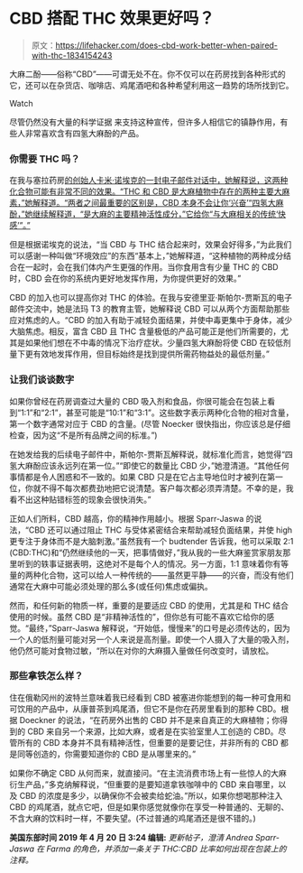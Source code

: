 # CBD 搭配 THC 效果更好吗？

> 原文：<https://lifehacker.com/does-cbd-work-better-when-paired-with-thc-1834154243>

大麻二酚——俗称“CBD”——可谓无处不在。你不仅可以在药房找到各种形式的它，还可以在杂货店、咖啡店、鸡尾酒吧和各种希望利用这一趋势的场所找到它。

Watch

尽管仍然没有大量的科学证据 来支持这种宣传，但许多人相信它的镇静作用，有些人非常喜欢含有四氢大麻酚的产品。

### 你需要 THC 吗？

在我与塞拉药房[的创始人卡米·诺埃克的一封电子邮件对话中，她解释说，这两种化合物可能有非常不同的效果。“THC 和 CBD 是大麻植物中存在的两种主要大麻素，”她解释道。“两者之间最重要的区别是，CBD 本身不会让你‘兴奋’“四氢大麻酚，”她继续解释道，“是大麻的主要精神活性成分，”它给你“与大麻相关的传统‘快感’”。”](https://shopserra.com) 

但是根据诺埃克的说法，“当 CBD 与 THC 结合起来时，效果会好得多，”为此我们可以感谢一种叫做“环境效应”的东西“基本上，”她解释道，“这种植物的两种成分结合在一起时，会在我们体内产生更强的作用。当你食用含有少量 THC 的 CBD 时，CBD 会在你的系统内更好地发挥作用，为你提供更好的效果。”

CBD 的加入也可以提高你对 THC 的体验。在我与安德里亚·斯帕尔-贾斯瓦的电子邮件交流中，她是法玛 T3 的教育主管，她解释说 CBD 可以从两个方面帮助那些应对焦虑的人。“CBD 的加入有助于减轻负面结果，并使中毒更集中于身体，减少大脑焦虑。相反，富含 CBD 且 THC 含量极低的产品可能正是他们所需要的，尤其是如果他们想在不中毒的情况下治疗症状。少量四氢大麻酚将使 CBD 在较低剂量下更有效地发挥作用，但目标始终是找到提供所需药物益处的最低剂量。”

### 让我们谈谈数字

如果你曾经在药房调查过大量的 CBD 吸入剂和食品，你很可能会在包装上看到“1:1”和“2:1”，甚至可能是“10:1”和“3:1”。这些数字表示两种化合物的相对含量，第一个数字通常对应于 CBD 的含量。(尽管 Noecker 很快指出，你应该总是仔细检查，因为这“不是所有品牌之间的标准。”)

在她发给我的后续电子邮件中，斯帕尔-贾斯瓦解释说，就标准化而言，她觉得“四氢大麻酚应该永远列在第一位。”“即使它的数量比 CBD 少，”她澄清道。“其他任何事情都是令人困惑和不一致的。如果 CBD 只是在它占主导地位时才被列在第一位，你就不得不每次都费劲地把它说清楚。客户每次都必须弄清楚。不幸的是，我看不出这种贴错标签的现象会很快消失。”

正如人们所料，CBD 越高，你的精神作用越小。根据 Sparr-Jaswa 的说法，“CBD 还可以通过阻止 THC 与受体紧密结合来帮助减轻负面结果，并使 high 更专注于身体而不是大脑刺激。”虽然我有一个 budtender 告诉我，他可以采取 2:1 (CBD:THC)和“仍然继续他的一天，把事情做好，”我从我的一些大麻鉴赏家朋友那里听到的轶事证据表明，这绝对不是每个人的情况。另一方面，1:1 意味着你有等量的两种化合物，这可以给人一种传统的——虽然更平静——的兴奋，而没有他们通常在大麻中可能必须处理的那么多(或任何)焦虑或偏执。

然而，和任何新的物质一样，重要的是要适应 CBD 的使用，尤其是和 THC 结合使用的时候。虽然 CBD 是“非精神活性的”，但你总有可能不喜欢它给你的感觉。“最终，”Sparr-Jaswa 解释说，“开始低，慢慢来”的口号是必须传达的，因为一个人的低剂量可能对另一个人来说是高剂量。即使一个人摄入了大量的吸入剂，他仍然可能对食物过敏，“所以在对你的大麻摄入量做任何改变时，请放松。

### 那些拿铁怎么样？

住在俄勒冈州的波特兰意味着我已经看到 CBD 被塞进你能想到的每一种可食用和可饮用的产品中，从康普茶到鸡尾酒，但它不是你在药房里看到的那种 CBD。根据 Doeckner 的说法，“在药房外出售的 CBD 并不是来自真正的大麻植物；你得到的 CBD 来自另一个来源，比如大麻，或者是在实验室里人工创造的 CBD。尽管所有的 CBD 本身并不具有精神活性，但重要的是要记住，并非所有的 CBD 都是同等创造的，你需要知道你的 CBD 是从哪里来的。”

如果你不确定 CBD 从何而来，就直接问。“在主流消费市场上有一些惊人的大麻衍生产品，”多克纳解释说，“但重要的是要知道拿铁咖啡中的 CBD 来自哪里，以及 CBD 的浓度是多少，以确保你不会被卖给蛇油。”所以，如果你想喝那种注入 CBD 的鸡尾酒，就点它吧，但是如果你感觉就像你在享受一种普通的、无聊的、不含大麻的饮料时一样，不要失望。(不过普通的鸡尾酒还是很不错的。)

**美国东部时间 2019 年 4 月 20 日 3:24 编辑:** *更新帖子，澄清 Andrea Sparr-Jaswa 在 Farma 的角色，并添加一条关于 THC:CBD 比率如何出现在包装上的注释。*
